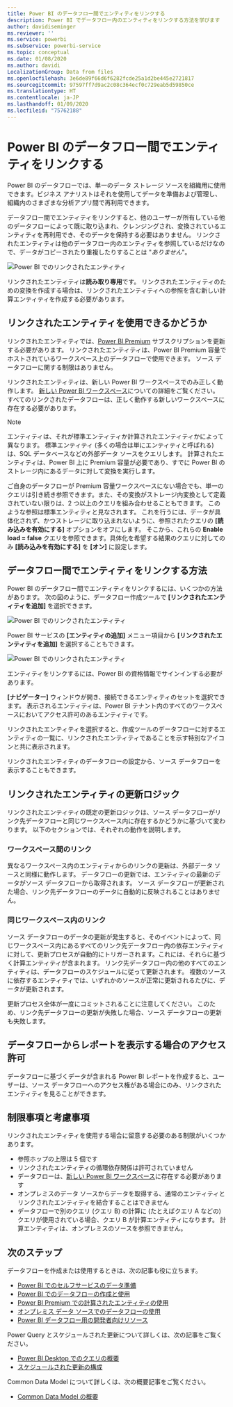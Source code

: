 ```yaml
---
title: Power BI のデータフロー間でエンティティをリンクする
description: Power BI でデータフロー内のエンティティをリンクする方法を学びます
author: davidiseminger
ms.reviewer: ''
ms.service: powerbi
ms.subservice: powerbi-service
ms.topic: conceptual
ms.date: 01/08/2020
ms.author: davidi
LocalizationGroup: Data from files
ms.openlocfilehash: 3e6de89f66d6f6282fcde25a1d2be445e2721817
ms.sourcegitcommit: 97597ff7d9ac2c08c364ecf0c729eab5d59850ce
ms.translationtype: HT
ms.contentlocale: ja-JP
ms.lasthandoff: 01/09/2020
ms.locfileid: "75762188"
---
```

# <a name="link-entities-between-dataflows-in-power-bi"></a>Power BI のデータフロー間でエンティティをリンクする

Power BI のデータフローでは、単一のデータ ストレージ ソースを組織用に使用できます。ビジネス アナリストはそれを使用してデータを準備および管理し、組織内のさまざまな分析アプリ間で再利用できます。 

データフロー間でエンティティをリンクすると、他のユーザーが所有している他のデータフローによって既に取り込まれ、クレンジングされ、変換されているエンティティを再利用でき、そのデータを保持する必要はありません。 リンクされたエンティティは他のデータフロー内のエンティティを参照しているだけなので、データがコピーされたり重複したりすることは "*ありません*"。

![Power BI でのリンクされたエンティティ](media/service-dataflows-linked-entities/linked-entities_00.png)

リンクされたエンティティは**読み取り専用**です。 リンクされたエンティティのための変換を作成する場合は、リンクされたエンティティへの参照を含む新しい計算エンティティを作成する必要があります。

## <a name="linked-entity-availability"></a>リンクされたエンティティを使用できるかどうか

リンクされたエンティティでは、[Power BI Premium](service-premium-what-is.md) サブスクリプションを更新する必要があります。 リンクされたエンティティは、Power BI Premium 容量でホストされているワークスペース上のデータフローで使用できます。 ソース データフローに関する制限はありません。

リンクされたエンティティは、新しい Power BI ワークスペースでのみ正しく動作します。 [新しい Power BI ワークスペース](service-create-the-new-workspaces.md)についての詳細をご覧ください。 すべてのリンクされたデータフローは、正しく動作する新しいワークスペースに存在する必要があります。

> [!NOTE]
> エンティティは、それが標準エンティティか計算されたエンティティかによって異なります。 標準エンティティ (多くの場合は単にエンティティと呼ばれる) は、SQL データベースなどの外部データ ソースをクエリします。 計算されたエンティティは、Power BI 上に Premium 容量が必要であり、すでに Power BI のストレージ内にあるデータに対して変換を実行します。 
>
>ご自身のデータフローが Premium 容量ワークスペースにない場合でも、単一のクエリは引き続き参照できます。また、その変換がストレージ内変換として定義されていない限りは、2 つ以上のクエリを組み合わせることもできます。 このような参照は標準エンティティと見なされます。 これを行うには、データが具体化されず、かつストレージに取り込まれないように、参照されたクエリの **[読み込みを有効にする]** オプションをオフにします。 そこから、これらの **Enable load = false** クエリを参照できます。具体化を希望する結果のクエリに対してのみ **[読み込みを有効にする]** を **[オン]** に設定します。


## <a name="how-to-link-entities-between-dataflows"></a>データフロー間でエンティティをリンクする方法

Power BI のデータフロー間でエンティティをリンクするには、いくつかの方法があります。 次の図のように、データフロー作成ツールで **[リンクされたエンティティを追加]** を選択できます。 

![Power BI でのリンクされたエンティティ](media/service-dataflows-linked-entities/linked-entities_00.png)

Power BI サービスの **[エンティティの追加]** メニュー項目から **[リンクされたエンティティを追加]** を選択することもできます。

![Power BI でのリンクされたエンティティ](media/service-dataflows-linked-entities/linked-entities_01.png)

エンティティをリンクするには、Power BI の資格情報でサインインする必要があります。

**[ナビゲーター]** ウィンドウが開き、接続できるエンティティのセットを選択できます。 表示されるエンティティは、Power BI テナント内のすべてのワークスペースにおいてアクセス許可のあるエンティティです。 

リンクされたエンティティを選択すると、作成ツールのデータフローに対するエンティティの一覧に、リンクされたエンティティであることを示す特別なアイコンと共に表示されます。

リンクされたエンティティのデータフローの設定から、ソース データフローを表示することもできます。

## <a name="refresh-logic-of-linked-entities"></a>リンクされたエンティティの更新ロジック
リンクされたエンティティの既定の更新ロジックは、ソース データフローがリンク先データフローと同じワークスペース内に存在するかどうかに基づいて変わります。 以下のセクションでは、それぞれの動作を説明します。

### <a name="links-between-workspaces"></a>ワークスペース間のリンク

異なるワークスペース内のエンティティからのリンクの更新は、外部データ ソースと同様に動作します。 データフローの更新では、エンティティの最新のデータがソース データフローから取得されます。 ソース データフローが更新された場合、リンク先データフローのデータに自動的に反映されることはありません。

### <a name="links-in-the-same-workspace"></a>同じワークスペース内のリンク

ソース データフローのデータの更新が発生すると、そのイベントによって、同じワークスペース内にあるすべてのリンク先データフロー内の依存エンティティに対して、更新プロセスが自動的にトリガーされます。これには、それらに基づく計算エンティティが含まれます。 リンク先データフロー内の他のすべてのエンティティは、データフローのスケジュールに従って更新されます。 複数のソースに依存するエンティティでは、いずれかのソースが正常に更新されるたびに、データが更新されます。

更新プロセス全体が一度にコミットされることに注意してください。 このため、リンク先データフローの更新が失敗した場合、ソース データフローの更新も失敗します。

## <a name="permissions-when-viewing-reports-from-dataflows"></a>データフローからレポートを表示する場合のアクセス許可

データフローに基づくデータが含まれる Power BI レポートを作成すると、ユーザーは、ソース データフローへのアクセス権がある場合にのみ、リンクされたエンティティを見ることができます。

## <a name="limitations-and-considerations"></a>制限事項と考慮事項

リンクされたエンティティを使用する場合に留意する必要のある制限がいくつかあります。

* 参照ホップの上限は 5 個です
* リンクされたエンティティの循環依存関係は許可されていません
* データフローは、[新しい Power BI ワークスペース](service-create-the-new-workspaces.md)に存在する必要があります
* オンプレミスのデータ ソースからデータを取得する、通常のエンティティとリンクされたエンティティを結合することはできません
* データフローで別のクエリ (クエリ B) の計算に (たとえばクエリ A などの) クエリが使用されている場合、クエリ B が計算エンティティになります。 計算エンティティは、オンプレミスのソースを参照できません。


## <a name="next-steps"></a>次のステップ

データフローを作成または使用するときは、次の記事も役に立ちます。 

* [Power BI でのセルフサービスのデータ準備](service-dataflows-overview.md)
* [Power BI でのデータフローの作成と使用](service-dataflows-create-use.md)
* [Power BI Premium での計算されたエンティティの使用](service-dataflows-computed-entities-premium.md)
* [オンプレミス データ ソースでのデータフローの使用](service-dataflows-on-premises-gateways.md)
* [Power BI データフロー用の開発者向けリソース](service-dataflows-developer-resources.md)

Power Query とスケジュールされた更新について詳しくは、次の記事をご覧ください。
* [Power BI Desktop でのクエリの概要](desktop-query-overview.md)
* [スケジュールされた更新の構成](refresh-scheduled-refresh.md)

Common Data Model について詳しくは、次の概要記事をご覧ください。
* [Common Data Model の概要](https://docs.microsoft.com/powerapps/common-data-model/overview)

